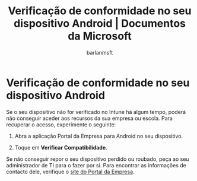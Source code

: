 ﻿---
title: "Verificação de conformidade no seu dispositivo Android | Documentos da Microsoft"
description: 
keywords: 
author: barlanmsft
ms.author: barlan
manager: angrobe
ms.date: 03/13/2017
ms.topic: article
ms.prod: 
ms.service: microsoft-intune
ms.technology: 
ms.assetid: d98d9bbe-98fa-48a9-8808-110435eac9e4
searchScope:
- User help
ROBOTS: 
ms.reviewer: arnab
ms.suite: ems
ms.custom: intune-enduser
translationtype: Human Translation
ms.sourcegitcommit: 1ba0dab35e0da6cfe744314a4935221a206fcea7
ms.openlocfilehash: 088012a1dd9ee1997e7d2b578e54774c4bd586fb
ms.lasthandoff: 03/13/2017


---

# <a name="check-compliance-on-your-android-device"></a>Verificação de conformidade no seu dispositivo Android

Se o seu dispositivo não for verificado no Intune há algum tempo, poderá não conseguir aceder aos recursos da sua empresa ou escola. Para recuperar o acesso, experimente o seguinte:

1. Abra a aplicação Portal da Empresa para Android no seu dispositivo.

2. Toque em **Verificar Compatibilidade**.

Se não conseguir repor o seu dispositivo perdido ou roubado, peça ao seu administrador de TI para o fazer por si. Para encontrar as informações de contacto dele, verifique o [site do Portal da Empresa](http://portal.manage.microsoft.com).

